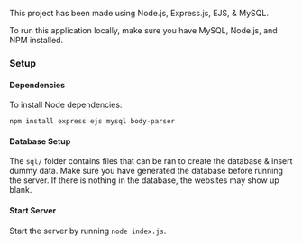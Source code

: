This project has been made using Node.js, Express.js, EJS, & MySQL.

To run this application locally, make sure you have MySQL, Node.js, and NPM installed.

### Setup

#### Dependencies

To install Node dependencies:

```
npm install express ejs mysql body-parser
```

#### Database Setup

The `sql/` folder contains files that can be ran to create the database & insert dummy data. Make sure you have generated the database before running the server. If there is nothing in the database, the websites may show up blank.

#### Start Server

Start the server by running `node index.js`.

